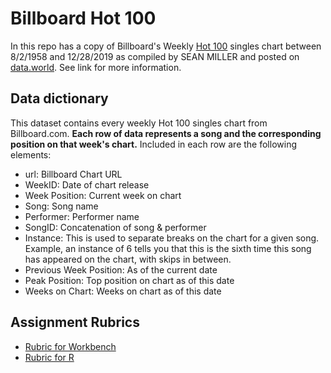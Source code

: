 # Billboard Hot 100

In this repo has a copy of Billboard's Weekly [Hot 100](https://www.billboard.com/charts/hot-100) singles chart between 8/2/1958 and 12/28/2019 as compiled by SEAN MILLER and posted on [data.world](https://data.world/kcmillersean/billboard-hot-100-1958-2017). See link for more information.

## Data dictionary

This dataset contains every weekly Hot 100 singles chart from Billboard.com. **Each row of data represents a song and the corresponding position on that week's chart.** Included in each row are the following elements:

- url: Billboard Chart URL
- WeekID: Date of chart release
- Week Position: Current week on chart
- Song: Song name
- Performer: Performer name
- SongID: Concatenation of song & performer
- Instance: This is used to separate breaks on the chart for a given song. Example, an instance of 6 tells you that this is the sixth time this song has appeared on the chart, with skips in between.
- Previous Week Position: As of the current date
- Peak Position: Top position on chart as of this date
- Weeks on Chart: Weeks on chart as of this date

## Assignment Rubrics

- [Rubric for Workbench](rubric-wb.md)
- [Rubric for R](rubric-r.md)
